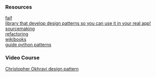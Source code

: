 ### Resources

[faif](https://github.com/faif/python-patterns) <br/>
[library that develop design patterns so you can use it in your real app!](https://github.com/tylerlaberge/PyPattyrn) <br/>
[sourcemaking](https://sourcemaking.com/design_patterns/) <br/>
[refactoring](https://refactoring.guru/design-patterns) <br/>
[wikibooks](https://en.wikibooks.org/wiki/Computer_Science_Design_Patterns/Bridge) <br/>
[guide python patterns](https://python-patterns.guide/)

### Video Course
[Christopher Okhravi design pattern](https://www.youtube.com/playlist?list=PLrhzvIcii6GNjpARdnO4ueTUAVR9eMBpc)
